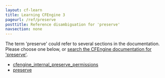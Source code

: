 ```yaml
---
layout: cf-learn
title: Learning CFEngine 3
pageurl: /ref/preserve
posttitle: Reference disambiguation for 'preserve'
navsection: none
---
```


The term 'preserve' could refer to several sections in the documentation. Please choose one below, or
[search the CFEngine documentation for 'preserve'](http://cfengine.com/docs/latest/search.html?q=preserve).

- [cfengine_internal_preserve_permissions](http://cfengine.com/docs/latest/guide-writing-and-serving-policy-policy-framework.html#cfengine_internal_preserve_permissions)
- [preserve](http://cfengine.com/docs/latest/reference-promise-types-files.html#preserve)

